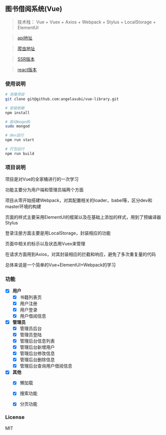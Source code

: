 ##  图书借阅系统(Vue)

> 技术栈： Vue + Vuex + Axios + Webpack + Stylus + LocalStorage + ElementUI

> [api地址](https://github.com/angelasubi/node-book-api)

> [爬虫地址]()

> [SSR版本]()

> [react版本]()

### 使用说明

``` bash
# 克隆项目
git clone git@github.com:angelasubi/vue-library.git

# 安装依赖
npm install

# 启动mogodb
sudo mongod

# dev运行
npm run start

# 打包运行
npm run build

```

### 项目说明

项目是对Vue的全家桶进行的一次学习

功能主要分为用户端和管理员端两个方面

项目从零开始搭建Webpack，对其配置相关的loader，babel等，区分dev和master环境的构建

页面的样式主要采用ElementUI的框架以及在基础上添加的样式，用到了预编译器Stylus

登录注册方面主要是用LocalStorage，封装相应的功能

页面中相关的标示以及状态用Vuex来管理

在请求方面用到Axios，对其封装相应的拦截和响应，避免了多次重复量的代码

总体来说是一个简单的Vue+ElementUI+Webpack的学习

### 功能

- [x] **用户**
    - [x] 书籍列表页
    - [x] 用户注册
    - [x] 用户登录
    - [x] 用户借阅信息

- [x] **管理员**
    - [x] 管理员后台
    - [x] 管理员登陆
    - [x] 管理后台信息列表
    - [x] 管理后台新增用户
    - [x] 管理后台修改信息
    - [x] 管理后台删除信息
    - [x] 管理后台查询用户借阅信息

- [x] **其他**
    - [x] 懒加载
    - [x] 搜索功能
    - [x] 分页功能


### License
MIT
